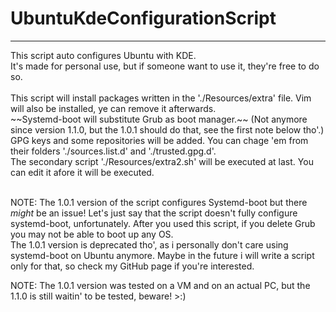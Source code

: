 # UbuntuKdeConfigurationScript
<hr>
This script auto configures Ubuntu with KDE.<br>
It's made for personal use, but if someone want to use it, they're free to do so.<br><br>
This script will install packages written in the './Resources/extra' file. Vim will also be installed, ye can remove it afterwards.<br>
~~Systemd-boot will substitute Grub as boot manager.~~ (Not anymore since version 1.1.0, but the 1.0.1 should do that, see the first note below tho'.)<br>
GPG keys and some repositories will be added. You can chage 'em from their folders './sources.list.d' and './trusted.gpg.d'.<br>
The secondary script './Resources/extra2.sh' will be executed at last. You can edit it afore it will be executed.<br><br>

NOTE: The 1.0.1 version of the script configures Systemd-boot but there _might_ be an issue! Let's just say that the script doesn't fully configure systemd-boot, unfortunately. After you used this script, if you delete Grub you may not be able to boot up any OS.<br>
The 1.0.1 version is deprecated tho', as i personally don't care using systemd-boot on Ubuntu anymore. Maybe in the future i will write a script only for that, so check my GitHub page if you're interested.<br>

NOTE: The 1.0.1 version was tested on a VM and on an actual PC, but the 1.1.0 is still waitin' to be tested, beware! >:)
